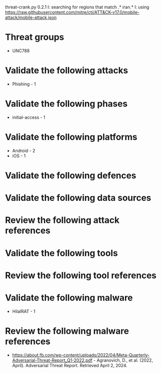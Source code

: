 threat-crank.py 0.2.1
I: searching for regions that match .* iran.*
I: using https://raw.githubusercontent.com/mitre/cti/ATT&CK-v17.0/mobile-attack/mobile-attack.json
# Threat groups

* UNC788

# Validate the following attacks

* Phishing - 1

# Validate the following phases

* initial-access - 1

# Validate the following platforms

* Android - 2
* iOS - 1

# Validate the following defences


# Validate the following data sources


# Review the following attack references


# Validate the following tools


# Review the following tool references


# Validate the following malware

* HilalRAT - 1

# Review the following malware references

* https://about.fb.com/wp-content/uploads/2022/04/Meta-Quarterly-Adversarial-Threat-Report_Q1-2022.pdf - Agranovich, D., et al. (2022, April). Adversarial Threat Report. Retrieved April 2, 2024.

